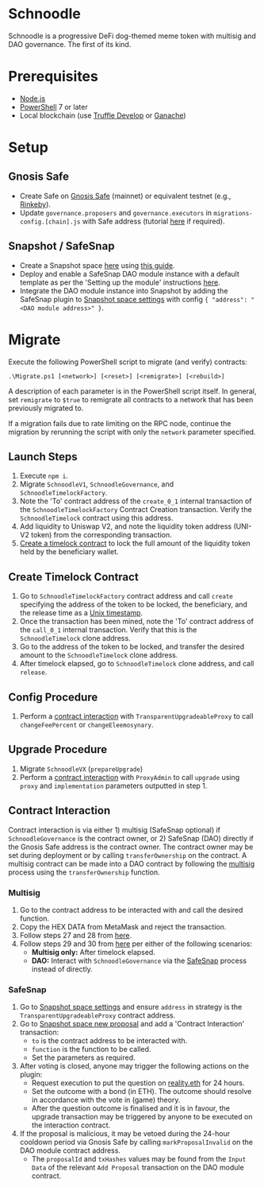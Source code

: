 # Schnoodle
Schnoodle is a progressive DeFi dog-themed meme token with multisig and DAO governance. The first of its kind.

# Prerequisites
- [Node.js](https://nodejs.org)
- [PowerShell](https://docs.microsoft.com/en-us/powershell/scripting/install/installing-powershell-core-on-windows) 7 or later
- Local blockchain (use [Truffle Develop](https://www.trufflesuite.com/docs/truffle/getting-started/using-truffle-develop-and-the-console#truffle-develop) or [Ganache](https://www.trufflesuite.com/ganache))

# Setup
## Gnosis Safe
- Create Safe on [Gnosis Safe](https://gnosis-safe.io/app) (mainnet) or equivalent testnet (e.g., [Rinkeby](https://rinkeby.gnosis-safe.io/app)).
- Update `governance.proposers` and `governance.executors` in `migrations-config.[chain].js` with Safe address (tutorial [here](https://forum.openzeppelin.com/t/tutorial-on-using-a-gnosis-safe-multisig-with-a-timelock-to-upgrade-contracts-and-use-functions-in-a-proxy-contract/7272) if required).

## Snapshot / SafeSnap
- Create a Snapshot space [here](https://snapshot.org/#/setup) using [this guide](https://docs.snapshot.org/spaces/create).
- Deploy and enable a SafeSnap DAO module instance with a default template as per the 'Setting up the module' instructions [here](https://github.com/gnosis/dao-module/blob/main/docs/setup_guide.md#setting-up-the-module).
- Integrate the DAO module instance into Snapshot by adding the SafeSnap plugin to [Snapshot space settings](https://snapshot.org/#/schnoodle.eth/settings) with config `{ "address": "<DAO module address>" }`.

# Migrate
Execute the following PowerShell script to migrate (and verify) contracts:
```
.\Migrate.ps1 [<network>] [<reset>] [<remigrate>] [<rebuild>]
```
A description of each parameter is in the PowerShell script itself. In general, set `remigrate` to `$true` to remigrate all contracts to a network that has been previously migrated to.

If a migration fails due to rate limiting on the RPC node, continue the migration by rerunning the script with only the `network` parameter specified.

## Launch Steps
1. Execute `npm i`.
1. Migrate `SchnoodleV1`, `SchnoodleGovernance`, and `SchnoodleTimelockFactory`.
1. Note the 'To' contract address of the `create_0_1` internal transaction of the `SchnoodleTimelockFactory` Contract Creation transaction. Verify the `SchnoodleTimelock` contract using this address.
1. Add liquidity to Uniswap V2, and note the liquidity token address (UNI-V2 token) from the corresponding transaction.
1. [Create a timelock contract](#create-timelock-contract) to lock the full amount of the liquidity token held by the beneficiary wallet.

## Create Timelock Contract
1. Go to `SchnoodleTimelockFactory` contract address and call `create` specifying the address of the token to be locked, the beneficiary, and the release time as a [Unix timestamp](https://www.unixtimestamp.com).
1. Once the transaction has been mined, note the 'To' contract address of the `call_0_1` internal transaction. Verify that this is the `SchnoodleTimelock` clone address.
1. Go to the address of the token to be locked, and transfer the desired amount to the `SchnoodleTimelock` clone address.
1. After timelock elapsed, go to `SchnoodleTimelock` clone address, and call `release`.

## Config Procedure
1. Perform a [contract interaction](#contract-interaction) with `TransparentUpgradeableProxy` to call `changeFeePercent` or `changeEleemosynary`.

## Upgrade Procedure
1. Migrate `SchnoodleVX` (`prepareUpgrade`)
1. Perform a [contract interaction](#contract-interaction) with `ProxyAdmin` to call `upgrade` using `proxy` and `implementation` parameters outputted in step 1.

## Contract Interaction
Contract interaction is via either 1) multisig (SafeSnap optional) if `SchnoodleGovernance` is the contract owner, or 2) SafeSnap (DAO) directly if the Gnosis Safe address is the contract owner. The contract owner may be set during deployment or by calling `transferOwnership` on the contract. A multisig contract can be made into a DAO contract by following the [multisig](#multisig) process using the `transferOwnership` function.

### Multisig
1. Go to the contract address to be interacted with and call the desired function.
1. Copy the HEX DATA from MetaMask and reject the transaction.
1. Follow steps 27 and 28 from [here](https://forum.openzeppelin.com/t/tutorial-on-using-a-gnosis-safe-multisig-with-a-timelock-to-upgrade-contracts-and-use-functions-in-a-proxy-contract/7272).
1. Follow steps 29 and 30 from [here](https://forum.openzeppelin.com/t/tutorial-on-using-a-gnosis-safe-multisig-with-a-timelock-to-upgrade-contracts-and-use-functions-in-a-proxy-contract/7272) per either of the following scenarios:
    * **Multisig only:** After timelock elapsed.
    * **DAO:** Interact with `SchnoodleGovernance` via the [SafeSnap](#safesnap) process instead of directly.

### SafeSnap
1. Go to [Snapshot space settings](https://snapshot.org/#/schnoodle.eth/settings) and ensure `address` in strategy is the `TransparentUpgradeableProxy` contract address.
1. Go to [Snapshot space new proposal](https://snapshot.org/#/schnoodle.eth/create) and add a 'Contract Interaction' transaction:
    * `to` is the contract address to be interacted with.
    * `function` is the function to be called.
    * Set the parameters as required.
1. After voting is closed, anyone may trigger the following actions on the plugin:
    * Request execution to put the question on [reality.eth](https://reality.eth.link/app/) for 24 hours.
    * Set the outcome with a bond (in ETH). The outcome should resolve in accordance with the vote in (game) theory.
    * After the question outcome is finalised and it is in favour, the upgrade transaction may be triggered by anyone to be executed on the interaction contract.
1. If the proposal is malicious, it may be vetoed during the 24-hour cooldown period via Gnosis Safe by calling `markProposalInvalid` on the DAO module contract address.
    * The `proposalId` and `txHashes` values may be found from the `Input Data` of the relevant `Add Proposal` transaction on the DAO module contract.